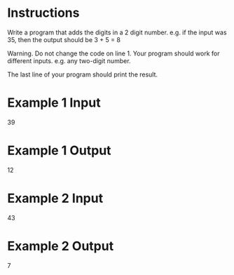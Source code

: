 # Instructions

Write a program that adds the digits in a 2 digit number. e.g. if the input was 35, then the output should be 3 + 5 = 8

Warning. Do not change the code on line 1. Your program should work for different inputs. e.g. any two-digit number.

The last line of your program should print the result.


# Example 1 Input
39

# Example 1 Output
12


# Example 2 Input
43

# Example 2 Output
7